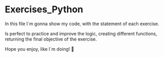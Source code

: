 # Exercises_Python

In this file I´m gonna show my code, with the statement of each exercise.

Is perfect to practice and improve the logic, creating different functions, returning the final objective of the exercise.

Hope you enjoy, like I´m doing! 🚀
